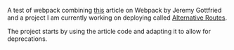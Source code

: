 A test of webpack combining [this](https://medium.com/jeremy-gottfrieds-tech-blog/tutorial-how-to-build-a-webpack-app-with-vanilla-js-or-react-72ca2cc7e14) article on Webpack by Jeremy Gottfried and a project I am currently working on deploying called [Alternative Routes](https://github.com/pablisch/alternative-routes-app-with-openai).

The project starts by using the article code and adapting it to allow for deprecations.